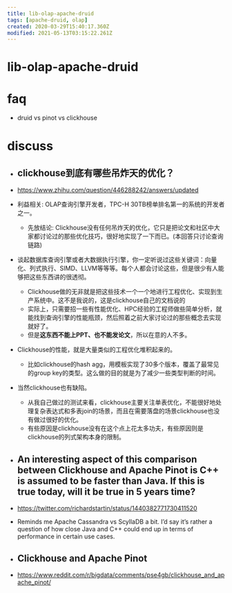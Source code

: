 ```yaml
---
title: lib-olap-apache-druid
tags: [apache-druid, olap]
created: 2020-03-29T15:40:17.360Z
modified: 2021-05-13T03:15:22.261Z
---
```


# lib-olap-apache-druid

# faq

- druid vs pinot vs clickhouse
# discuss
- ## clickhouse到底有哪些吊炸天的优化？
- https://www.zhihu.com/question/446288242/answers/updated
- 利益相关: OLAP查询引擎开发者，TPC-H 30TB榜单排名第一的系统的开发者之一。
  - 先放结论: Clickhouse没有任何吊炸天的优化，它只是把论文和社区中大家都讨论过的那些优化技巧，很好地实现了一下而已。(本回答只讨论查询链路)
- 谈起数据库查询引擎或者大数据执行引擎，你一定听说过这些关键词：向量化、列式执行、SIMD、LLVM等等等。每个人都会讨论这些，但是很少有人能够把这些东西讲的很透彻。
  - Clickhouse做的无非就是把这些技术一个一个地进行工程优化、实现到生产系统中。这不是我说的，这是clickhouse自己的文档说的
  - 实际上，只需要招一些有性能优化、HPC经验的工程师做些简单分析，就能找到查询引擎的性能瓶颈，然后照着之前大家讨论过的那些概念去实现就好了。
  - 但是**这东西不能上PPT、也不能发论文**，所以在意的人不多。
- Clickhouse的性能，就是大量类似的工程优化堆积起来的。
  - 比如clickhouse的hash agg，用模板实现了30多个版本，覆盖了最常见的group key的类型。这么做的目的就是为了减少一些类型判断的时间。
- 当然clickhouse也有缺陷。
  - 从我自己做过的测试来看，clickhouse主要关注单表优化，不能很好地处理复杂表达式和多表join的场景，而且在需要落盘的场景clickhouse也没有做过很好的优化。
  - 有些原因是clickhouse没有在这个点上花太多功夫，有些原因则是clickhouse的列式架构本身的限制。

- ## An interesting aspect of this comparison between Clickhouse and Apache Pinot is C++ is assumed to be faster than Java. If this is true today, will it be true in 5 years time?
- https://twitter.com/richardstartin/status/1440382771730411520
- Reminds me Apache Cassandra vs ScyllaDB a bit. I’d say it’s rather a question of how close Java and C++ could end up in terms of performance in certain use cases.

- ## Clickhouse and Apache Pinot
- https://www.reddit.com/r/bigdata/comments/pse4gb/clickhouse_and_apache_pinot/
